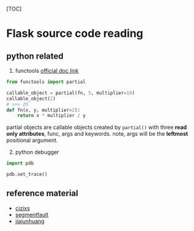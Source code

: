 [TOC]

# Flask source code reading

## python related

1. functools [official doc link](https://docs.python.org/3/library/functools.html)

```python
from functools import partial

callable_object = partial(fn, 5, multiplier=10)
callable_object(2)
# >>> 25
def fn(x, y, multiplier=2):
    return x * multiplier / y
```

partial objects are callable objects created by `partial()` with three **read only attributes**, func, args and keywords. note, args will be the **leftmost** positional argument.

2. python debugger

```python
import pdb

pdb.set_trace()
```

## reference material

- [cizixs](https://cizixs.com/2017/01/10/flask-insight-introduction/)
- [segmentfault](https://segmentfault.com/a/1190000022139239)
- [jiajunhuang](https://jiajunhuang.com/articles/2016_09_15-flask_source_code.rst.html)
